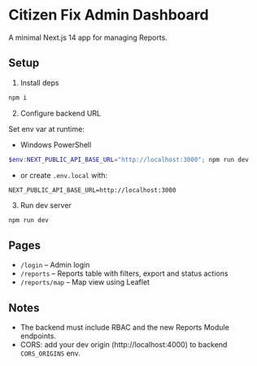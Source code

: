 # Citizen Fix Admin Dashboard

A minimal Next.js 14 app for managing Reports.

## Setup

1. Install deps

```bash
npm i
```

2. Configure backend URL

Set env var at runtime:
- Windows PowerShell
```powershell
$env:NEXT_PUBLIC_API_BASE_URL="http://localhost:3000"; npm run dev
```
- or create `.env.local` with:
```
NEXT_PUBLIC_API_BASE_URL=http://localhost:3000
```

3. Run dev server
```bash
npm run dev
```

## Pages
- `/login` – Admin login
- `/reports` – Reports table with filters, export and status actions
- `/reports/map` – Map view using Leaflet

## Notes
- The backend must include RBAC and the new Reports Module endpoints.
- CORS: add your dev origin (http://localhost:4000) to backend `CORS_ORIGINS` env.
